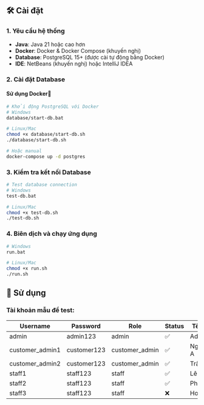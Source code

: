 ## 🛠️ Cài đặt

### 1. Yêu cầu hệ thống
- **Java**: Java 21 hoặc cao hơn
- **Docker**: Docker & Docker Compose (khuyến nghị)
- **Database**: PostgreSQL 15+ (được cài tự động bằng Docker)
- **IDE**: NetBeans (khuyến nghị) hoặc IntelliJ IDEA

### 2. Cài đặt Database

####  Sử dụng Docker🐳
```bash
# Khởi động PostgreSQL với Docker
# Windows
database/start-db.bat

# Linux/Mac
chmod +x database/start-db.sh
./database/start-db.sh

# Hoặc manual
docker-compose up -d postgres
```

### 3. Kiểm tra kết nối Database
```bash
# Test database connection
# Windows
test-db.bat

# Linux/Mac
chmod +x test-db.sh
./test-db.sh
```

### 4. Biên dịch và chạy ứng dụng
```bash
# Windows
run.bat

# Linux/Mac
chmod +x run.sh
./run.sh
```

## 🚀 Sử dụng

### Tài khoản mẫu để test:

| Username | Password | Role | Status | Tên hiển thị |
|----------|----------|------|---------|-------------|
| admin | admin123 | admin | ✅ | Administrator |
| customer_admin1 | customer123 | customer_admin | ✅ | Nguyễn Văn A |
| customer_admin2 | customer123 | customer_admin | ✅ | Trần Thị B |
| staff1 | staff123 | staff | ✅ | Lê Văn C |
| staff2 | staff123 | staff | ✅ | Phạm Thị D |
| staff3 | staff123 | staff | ❌ | Hoàng Văn E |
